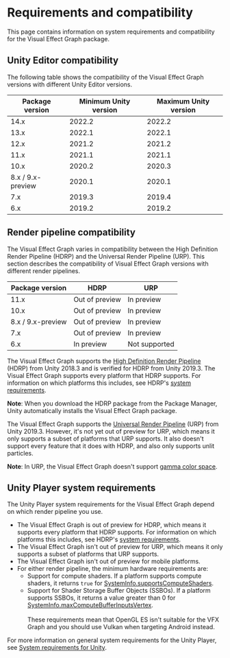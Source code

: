 # Requirements and compatibility

This page contains information on system requirements and compatibility for the Visual Effect Graph package.

## Unity Editor compatibility

The following table shows the compatibility of the Visual Effect Graph versions with different Unity Editor versions.

| **Package version** | **Minimum Unity version** | **Maximum Unity version** |
| ------------------- | ------------------------- | ------------------------- |
| 14.x                | 2022.2                    | 2022.2                    |
| 13.x                | 2022.1                    | 2022.1                    |
| 12.x                | 2021.2                    | 2021.2                    |
| 11.x                | 2021.1                    | 2021.1                    |
| 10.x                | 2020.2                    | 2020.3                    |
| 8.x / 9.x-preview   | 2020.1                    | 2020.1                    |
| 7.x                 | 2019.3                    | 2019.4                    |
| 6.x                 | 2019.2                    | 2019.2                    |

## Render pipeline compatibility

The Visual Effect Graph varies in compatibility between the High Definition Render Pipeline (HDRP) and the Universal Render Pipeline (URP). This section describes the compatibility of Visual Effect Graph versions with different render pipelines.

| **Package version** | **HDRP**       | **URP**       |
| ------------------- | -------------- | ------------- |
| 11.x                | Out of preview | In preview    |
| 10.x                | Out of preview | In preview    |
| 8.x / 9.x-preview   | Out of preview | In preview    |
| 7.x                 | Out of preview | In preview    |
| 6.x                 | In preview     | Not supported |

The Visual Effect Graph supports the [High Definition Render Pipeline](https://docs.unity3d.com/Packages/com.unity.render-pipelines.high-definition@latest/index.html) (HDRP) from Unity 2018.3 and is verified for HDRP from Unity 2019.3. The Visual Effect Graph supports every platform that HDRP supports. For information on which platforms this includes, see HDRP's [system requirements](https://docs.unity3d.com/Packages/com.unity.render-pipelines.high-definition@latest/index.html?subfolder=/manual/System-Requirements.html).

**Note**: When you download the HDRP package from the Package Manager, Unity automatically installs the Visual Effect Graph package.

The Visual Effect Graph supports the [Universal Render Pipeline](https://docs.unity3d.com/Packages/com.unity.render-pipelines.universal@latest/index.html) (URP) from Unity 2019.3. However, it's not yet out of preview for URP, which means it only supports a subset of platforms that URP supports. It also doesn't support every feature that it does with HDRP, and also only supports unlit particles.

**Note**: In URP, the Visual Effect Graph doesn't support [gamma color space](https://docs.unity3d.com/Manual/LinearRendering-LinearOrGammaWorkflow.html).

## Unity Player system requirements

The Unity Player system requirements for the Visual Effect Graph depend on which render pipeline you use.

- The Visual Effect Graph is out of preview for HDRP, which means it supports every platform that HDRP supports. For information on which platforms this includes, see HDRP's [system requirements](https://docs.unity3d.com/Packages/com.unity.render-pipelines.high-definition@latest/index.html?subfolder=/manual/System-Requirements.html).
- The Visual Effect Graph isn't out of preview for URP, which means it only supports a subset of platforms that URP supports.
- The Visual Effect Graph isn't out of preview for mobile platforms.
- For either render pipeline, the minimum hardware requirements are:
  - Support for compute shaders. If a platform supports compute shaders, it returns `true` for [SystemInfo.supportsComputeShaders](https://docs.unity3d.com/ScriptReference/SystemInfo-supportsComputeShaders.html).
  - Support for Shader Storage Buffer Objects (SSBOs). If a platform supports SSBOs, it returns a value greater than 0 for [SystemInfo.maxComputeBufferInputsVertex](https://docs.unity3d.com/ScriptReference/SystemInfo-maxComputeBufferInputsVertex.html).<br/><br/>These requirements mean that OpenGL ES isn't suitable for the VFX Graph and you should use Vulkan when targeting Android instead.

For more information on general system requirements for the Unity Player, see [System requirements for Unity](https://docs.unity3d.com/Manual/system-requirements.html).
